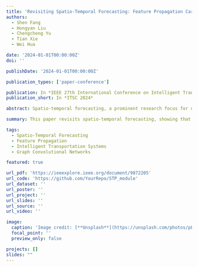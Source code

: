 ```yaml
---
title: 'Revisiting Spatio-Temporal Forecasting: Feature Propagation Carry More Weights Than How They Do'
authors:
  - Shen Fang
  - Hongyan Liu
  - Chengcheng Yu
  - Tian Xie
  - Wei Hua

date: '2024-01-01T00:00:00Z'
doi: ''

publishDate: '2024-01-01T00:00:00Z'

publication_types: ['paper-conference']

publication: In *IEEE 27th International Conference on Intelligent Transportation Systems (ITSC)*
publication_short: In *ITSC 2024*

abstract: Spatio-temporal forecasting, a prominent research focus for understanding the dynamics of data flow in various domains, has recently extended its significance to traffic prediction as a notable application. Considering topology of data flow, existing methods mainly utilize Graph Convolutional Networks (GCNs), where graph construction is the basic concern and generally determines how data features are propagated. However, through extensive investigations and theoretical evidence, it is revealed that graph construction strategy, which is usually regarded as the key step to success, has actually provided very little benefit, while the presence of feature propagation itself on spatio-temporal domain is more significant, i.e., feature propagation carry more weights than how they do. Thus, by making slight refinements of a feature normalization method, we propose a Spatio-Temporal Propagation (STP) module, which does not require intervention of a specific graph structure, yet simple and effective. Various experiments on public datasets verify that the proposed STP module is an on-the-shelf tool that can be accessed to the end of current models or even replace GCNs as an alternative for capturing spatio-temporal features, while achieving better predictions. All the source codes are open accessed on GitHub.

summary: This paper revisits spatio-temporal forecasting, showing that feature propagation in data flow is more significant than the method of graph construction. The proposed Spatio-Temporal Propagation (STP) module outperforms GCNs in traffic prediction without the need for specific graph structures.

tags:
  - Spatio-Temporal Forecasting
  - Feature Propagation
  - Intelligent Transportation Systems
  - Graph Convolutional Networks

featured: true

url_pdf: 'https://ieeexplore.ieee.org/document/9872205'
url_code: 'https://github.com/YourRepo/STP_module'
url_dataset: ''
url_poster: ''
url_project: ''
url_slides: ''
url_source: ''
url_video: ''

image:
  caption: 'Image credit: [**Unsplash**](https://unsplash.com/photos/pLCdAaMFLTE)'
  focal_point: ''
  preview_only: false

projects: []
slides: ""
---
```

